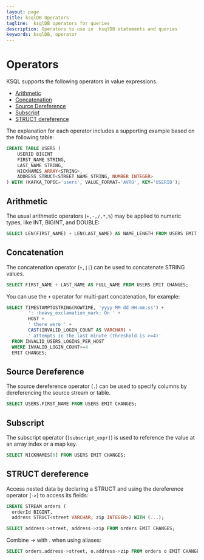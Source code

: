 ```yaml
---
layout: page
title: ksqlDB Operators
tagline:  ksqlDB operators for queries
description: Operators to use in  ksqlDB statements and queries
keywords: ksqlDB, operator
---
```


Operators
=========

KSQL supports the following operators in value expressions.

  - [Arithmetic](#arithmetic)
  - [Concatenation](#concatenation)
  - [Source Dereference](#source-dereference)
  - [Subscript](#subscript)
  - [STRUCT dereference](#struct-dereference)

The explanation for each operator includes a supporting example based on
the following table:

```sql
CREATE TABLE USERS (
    USERID BIGINT
    FIRST_NAME STRING,
    LAST_NAME STRING,
    NICKNAMES ARRAY<STRING>,
    ADDRESS STRUCT<STREET_NAME STRING, NUMBER INTEGER>
) WITH (KAFKA_TOPIC='users', VALUE_FORMAT='AVRO', KEY='USERID');
```

Arithmetic
----------

The usual arithmetic operators (`+,-,/,*,%`) may be
applied to numeric types, like INT, BIGINT, and DOUBLE:

```sql
SELECT LEN(FIRST_NAME) + LEN(LAST_NAME) AS NAME_LENGTH FROM USERS EMIT CHANGES;
```

Concatenation
-------------

The concatenation operator  (`+,||`) can be used to
concatenate STRING values.

```sql
SELECT FIRST_NAME + LAST_NAME AS FULL_NAME FROM USERS EMIT CHANGES;
```

You can use the `+` operator for multi-part concatenation, for
example:

```sql
SELECT TIMESTAMPTOSTRING(ROWTIME, 'yyyy-MM-dd HH:mm:ss') +
        ': :heavy_exclamation_mark: On ' +
        HOST +
        ' there were ' +
        CAST(INVALID_LOGIN_COUNT AS VARCHAR) +
        ' attempts in the last minute (threshold is >=4)'
  FROM INVALID_USERS_LOGINS_PER_HOST
  WHERE INVALID_LOGIN_COUNT>=4
  EMIT CHANGES;
```

Source Dereference
------------------

The source dereference operator (`.`) can be used
to specify columns by dereferencing the source stream or table.

```sql
SELECT USERS.FIRST_NAME FROM USERS EMIT CHANGES;
```

Subscript
---------

The subscript operator (`[subscript_expr]`) is used to
reference the value at an array index or a map key.

```sql
SELECT NICKNAMES[0] FROM USERS EMIT CHANGES;
```

STRUCT dereference
------------------

Access nested data by declaring a STRUCT and using the
dereference operator (`->`) to access its fields:

```sql
CREATE STREAM orders (
  orderId BIGINT,
  address STRUCT<street VARCHAR, zip INTEGER>) WITH (...);

SELECT address->street, address->zip FROM orders EMIT CHANGES;
```

Combine -\> with . when using aliases:

```sql
SELECT orders.address->street, o.address->zip FROM orders o EMIT CHANGES;
```
